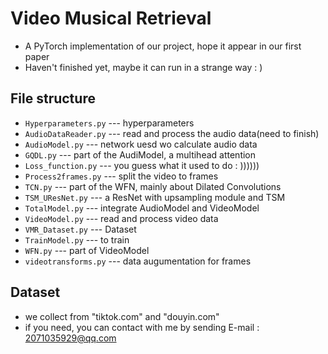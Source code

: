 # Video Musical Retrieval

- A PyTorch implementation of our project, hope it appear in our first paper
- Haven't finished yet, maybe it can run in a strange way : )

## File structure

- `Hyperparameters.py` --- hyperparameters
- `AudioDataReader.py` --- read and process the audio data(need to finish)
- `AudioModel.py` --- network uesd wo calculate audio data
- `GQDL.py` --- part of the AudiModel, a multihead attention
- `Loss_function.py` --- you guess what it used to do : ))))))
- `Process2frames.py` --- split the video to frames
- `TCN.py` --- part of the WFN, mainly about Dilated Convolutions
- `TSM_UResNet.py` --- a ResNet with upsampling module and TSM
- `TotalModel.py` --- integrate AudioModel and VideoModel
- `VideoModel.py` --- read and process video data
- `VMR_Dataset.py` --- Dataset
- `TrainModel.py` --- to train
- `WFN.py` --- part of VideoModel
- `videotransforms.py` --- data augumentation for frames

## Dataset

- we collect from "tiktok.com" and "douyin.com"
- if you need, you can contact with me by sending E-mail : 2071035929@qq.com
